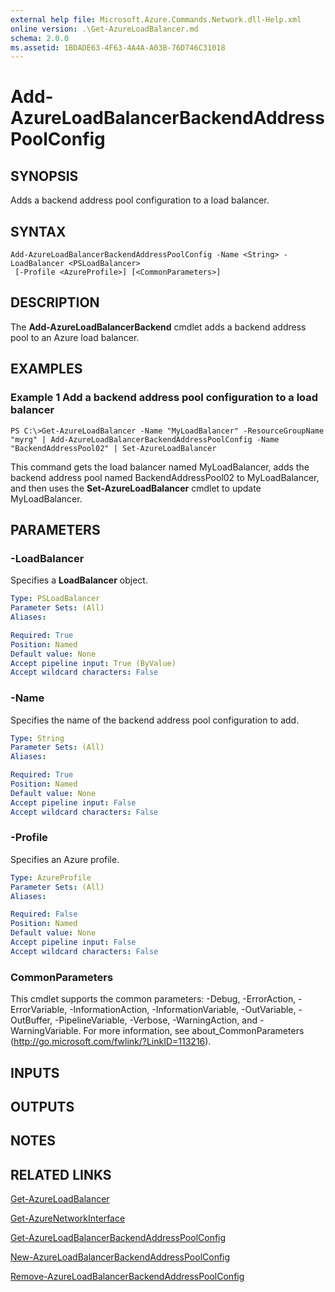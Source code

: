 ```yaml
---
external help file: Microsoft.Azure.Commands.Network.dll-Help.xml
online version: .\Get-AzureLoadBalancer.md
schema: 2.0.0
ms.assetid: 1BDADE63-4F63-4A4A-A03B-76D746C31018
---
```


# Add-AzureLoadBalancerBackendAddressPoolConfig

## SYNOPSIS
Adds a backend address pool configuration to a load balancer.

## SYNTAX

```
Add-AzureLoadBalancerBackendAddressPoolConfig -Name <String> -LoadBalancer <PSLoadBalancer>
 [-Profile <AzureProfile>] [<CommonParameters>]
```

## DESCRIPTION
The **Add-AzureLoadBalancerBackend** cmdlet adds a backend address pool to an Azure load balancer.

## EXAMPLES

### Example 1 Add a backend address pool configuration to a load balancer
```
PS C:\>Get-AzureLoadBalancer -Name "MyLoadBalancer" -ResourceGroupName "myrg" | Add-AzureLoadBalancerBackendAddressPoolConfig -Name "BackendAddressPool02" | Set-AzureLoadBalancer
```

This command gets the load balancer named MyLoadBalancer, adds the backend address pool named BackendAddressPool02 to MyLoadBalancer, and then uses the **Set-AzureLoadBalancer** cmdlet to update MyLoadBalancer.

## PARAMETERS

### -LoadBalancer
Specifies a **LoadBalancer** object.

```yaml
Type: PSLoadBalancer
Parameter Sets: (All)
Aliases: 

Required: True
Position: Named
Default value: None
Accept pipeline input: True (ByValue)
Accept wildcard characters: False
```

### -Name
Specifies the name of the backend address pool configuration to add.

```yaml
Type: String
Parameter Sets: (All)
Aliases: 

Required: True
Position: Named
Default value: None
Accept pipeline input: False
Accept wildcard characters: False
```

### -Profile
Specifies an Azure profile.

```yaml
Type: AzureProfile
Parameter Sets: (All)
Aliases: 

Required: False
Position: Named
Default value: None
Accept pipeline input: False
Accept wildcard characters: False
```

### CommonParameters
This cmdlet supports the common parameters: -Debug, -ErrorAction, -ErrorVariable, -InformationAction, -InformationVariable, -OutVariable, -OutBuffer, -PipelineVariable, -Verbose, -WarningAction, and -WarningVariable. For more information, see about_CommonParameters (http://go.microsoft.com/fwlink/?LinkID=113216).

## INPUTS

## OUTPUTS

## NOTES

## RELATED LINKS

[Get-AzureLoadBalancer](./Get-AzureLoadBalancer.md)

[Get-AzureNetworkInterface](./Get-AzureNetworkInterface.md)

[Get-AzureLoadBalancerBackendAddressPoolConfig](./Get-AzureLoadBalancerBackendAddressPoolConfig.md)

[New-AzureLoadBalancerBackendAddressPoolConfig](./New-AzureLoadBalancerBackendAddressPoolConfig.md)

[Remove-AzureLoadBalancerBackendAddressPoolConfig](./Remove-AzureLoadBalancerBackendAddressPoolConfig.md)


